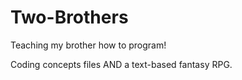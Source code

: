 # Two-Brothers

Teaching my brother how to program!

Coding concepts files AND a text-based fantasy RPG.
